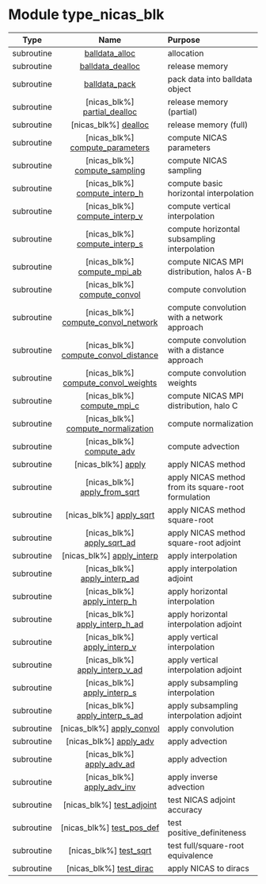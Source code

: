 # Module type_nicas_blk

| Type | Name | Purpose |
| :--: | :--: | :---------- |
| subroutine | [balldata_alloc](https://github.com/benjaminmenetrier/bump/tree/master/src/type_nicas_blk.F90#L229) | allocation |
| subroutine | [balldata_dealloc](https://github.com/benjaminmenetrier/bump/tree/master/src/type_nicas_blk.F90#L247) | release memory |
| subroutine | [balldata_pack](https://github.com/benjaminmenetrier/bump/tree/master/src/type_nicas_blk.F90#L265) | pack data into balldata object |
| subroutine | [nicas_blk%] [partial_dealloc](https://github.com/benjaminmenetrier/bump/tree/master/src/type_nicas_blk.F90#L304) | release memory (partial) |
| subroutine | [nicas_blk%] [dealloc](https://github.com/benjaminmenetrier/bump/tree/master/src/type_nicas_blk.F90#L416) | release memory (full) |
| subroutine | [nicas_blk%] [compute_parameters](https://github.com/benjaminmenetrier/bump/tree/master/src/type_nicas_blk.F90#L469) | compute NICAS parameters |
| subroutine | [nicas_blk%] [compute_sampling](https://github.com/benjaminmenetrier/bump/tree/master/src/type_nicas_blk.F90#L572) | compute NICAS sampling |
| subroutine | [nicas_blk%] [compute_interp_h](https://github.com/benjaminmenetrier/bump/tree/master/src/type_nicas_blk.F90#L956) | compute basic horizontal interpolation |
| subroutine | [nicas_blk%] [compute_interp_v](https://github.com/benjaminmenetrier/bump/tree/master/src/type_nicas_blk.F90#L986) | compute vertical interpolation |
| subroutine | [nicas_blk%] [compute_interp_s](https://github.com/benjaminmenetrier/bump/tree/master/src/type_nicas_blk.F90#L1065) | compute horizontal subsampling interpolation |
| subroutine | [nicas_blk%] [compute_mpi_ab](https://github.com/benjaminmenetrier/bump/tree/master/src/type_nicas_blk.F90#L1181) | compute NICAS MPI distribution, halos A-B |
| subroutine | [nicas_blk%] [compute_convol](https://github.com/benjaminmenetrier/bump/tree/master/src/type_nicas_blk.F90#L1469) | compute convolution |
| subroutine | [nicas_blk%] [compute_convol_network](https://github.com/benjaminmenetrier/bump/tree/master/src/type_nicas_blk.F90#L1961) | compute convolution with a network approach |
| subroutine | [nicas_blk%] [compute_convol_distance](https://github.com/benjaminmenetrier/bump/tree/master/src/type_nicas_blk.F90#L2240) | compute convolution with a distance approach |
| subroutine | [nicas_blk%] [compute_convol_weights](https://github.com/benjaminmenetrier/bump/tree/master/src/type_nicas_blk.F90#L2400) | compute convolution weights |
| subroutine | [nicas_blk%] [compute_mpi_c](https://github.com/benjaminmenetrier/bump/tree/master/src/type_nicas_blk.F90#L2508) | compute NICAS MPI distribution, halo C |
| subroutine | [nicas_blk%] [compute_normalization](https://github.com/benjaminmenetrier/bump/tree/master/src/type_nicas_blk.F90#L2636) | compute normalization |
| subroutine | [nicas_blk%] [compute_adv](https://github.com/benjaminmenetrier/bump/tree/master/src/type_nicas_blk.F90#L2887) | compute advection |
| subroutine | [nicas_blk%] [apply](https://github.com/benjaminmenetrier/bump/tree/master/src/type_nicas_blk.F90#L3117) | apply NICAS method |
| subroutine | [nicas_blk%] [apply_from_sqrt](https://github.com/benjaminmenetrier/bump/tree/master/src/type_nicas_blk.F90#L3170) | apply NICAS method from its square-root formulation |
| subroutine | [nicas_blk%] [apply_sqrt](https://github.com/benjaminmenetrier/bump/tree/master/src/type_nicas_blk.F90#L3195) | apply NICAS method square-root |
| subroutine | [nicas_blk%] [apply_sqrt_ad](https://github.com/benjaminmenetrier/bump/tree/master/src/type_nicas_blk.F90#L3233) | apply NICAS method square-root adjoint |
| subroutine | [nicas_blk%] [apply_interp](https://github.com/benjaminmenetrier/bump/tree/master/src/type_nicas_blk.F90#L3271) | apply interpolation |
| subroutine | [nicas_blk%] [apply_interp_ad](https://github.com/benjaminmenetrier/bump/tree/master/src/type_nicas_blk.F90#L3303) | apply interpolation adjoint |
| subroutine | [nicas_blk%] [apply_interp_h](https://github.com/benjaminmenetrier/bump/tree/master/src/type_nicas_blk.F90#L3336) | apply horizontal interpolation |
| subroutine | [nicas_blk%] [apply_interp_h_ad](https://github.com/benjaminmenetrier/bump/tree/master/src/type_nicas_blk.F90#L3363) | apply horizontal interpolation adjoint |
| subroutine | [nicas_blk%] [apply_interp_v](https://github.com/benjaminmenetrier/bump/tree/master/src/type_nicas_blk.F90#L3389) | apply vertical interpolation |
| subroutine | [nicas_blk%] [apply_interp_v_ad](https://github.com/benjaminmenetrier/bump/tree/master/src/type_nicas_blk.F90#L3432) | apply vertical interpolation adjoint |
| subroutine | [nicas_blk%] [apply_interp_s](https://github.com/benjaminmenetrier/bump/tree/master/src/type_nicas_blk.F90#L3475) | apply subsampling interpolation |
| subroutine | [nicas_blk%] [apply_interp_s_ad](https://github.com/benjaminmenetrier/bump/tree/master/src/type_nicas_blk.F90#L3512) | apply subsampling interpolation adjoint |
| subroutine | [nicas_blk%] [apply_convol](https://github.com/benjaminmenetrier/bump/tree/master/src/type_nicas_blk.F90#L3546) | apply convolution |
| subroutine | [nicas_blk%] [apply_adv](https://github.com/benjaminmenetrier/bump/tree/master/src/type_nicas_blk.F90#L3564) | apply advection |
| subroutine | [nicas_blk%] [apply_adv_ad](https://github.com/benjaminmenetrier/bump/tree/master/src/type_nicas_blk.F90#L3599) | apply advection |
| subroutine | [nicas_blk%] [apply_adv_inv](https://github.com/benjaminmenetrier/bump/tree/master/src/type_nicas_blk.F90#L3634) | apply inverse advection |
| subroutine | [nicas_blk%] [test_adjoint](https://github.com/benjaminmenetrier/bump/tree/master/src/type_nicas_blk.F90#L3669) | test NICAS adjoint accuracy |
| subroutine | [nicas_blk%] [test_pos_def](https://github.com/benjaminmenetrier/bump/tree/master/src/type_nicas_blk.F90#L3906) | test positive_definiteness |
| subroutine | [nicas_blk%] [test_sqrt](https://github.com/benjaminmenetrier/bump/tree/master/src/type_nicas_blk.F90#L4011) | test full/square-root equivalence |
| subroutine | [nicas_blk%] [test_dirac](https://github.com/benjaminmenetrier/bump/tree/master/src/type_nicas_blk.F90#L4076) | apply NICAS to diracs |
